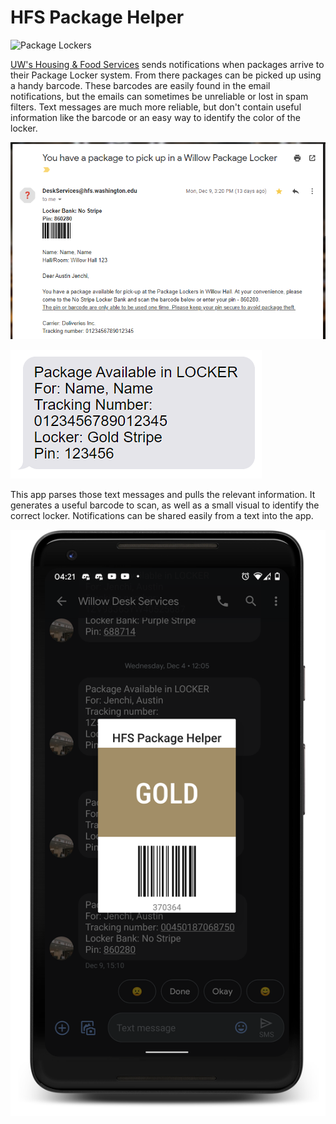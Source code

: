 # HFS Package Helper

![Package Lockers](https://hfs.uw.edu/getmedia/3523ef59-e4d3-4e69-8742-defd61d2431d/PackageLockers.jpg.aspx)

[UW's Housing & Food Services](https://hfs.uw.edu) sends notifications when packages arrive to their
Package Locker system. From there packages can be picked up using a handy barcode. These barcodes
are easily found in the email notifications, but the emails can sometimes be unreliable or lost in
spam filters. Text messages are much more reliable, but don't contain useful information like the
barcode or an easy way to identify the color of the locker.

![Example email](.docs/email.png)

![Example text](.docs/text.png)

This app parses those text messages and pulls the relevant information. It generates a useful barcode
to scan, as well as a small visual to identify the correct locker. Notifications can be shared easily
from a text into the app.

![Screenshot](.docs/screenshot.png)
